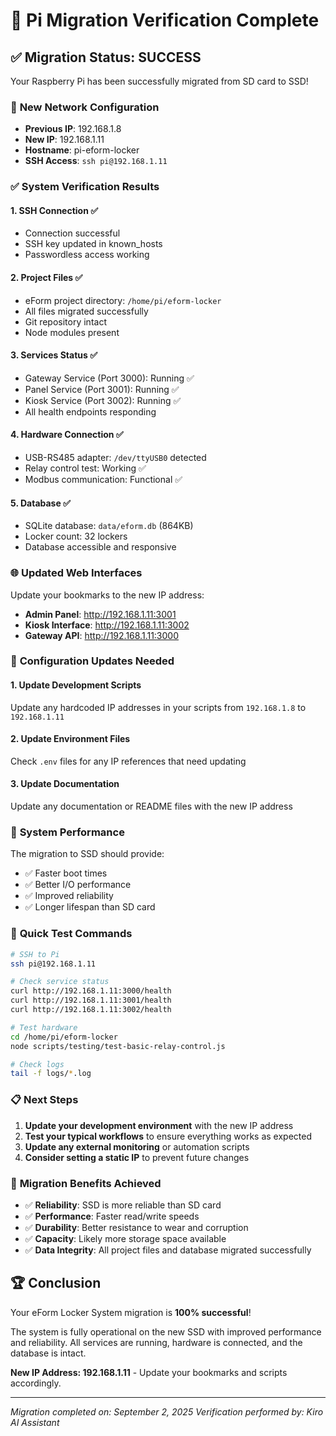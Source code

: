 # 🎉 Pi Migration Verification Complete

## ✅ Migration Status: SUCCESS

Your Raspberry Pi has been successfully migrated from SD card to SSD!

### 📍 **New Network Configuration**
- **Previous IP**: 192.168.1.8
- **New IP**: 192.168.1.11
- **Hostname**: pi-eform-locker
- **SSH Access**: `ssh pi@192.168.1.11`

### ✅ **System Verification Results**

#### 1. **SSH Connection** ✅
- Connection successful
- SSH key updated in known_hosts
- Passwordless access working

#### 2. **Project Files** ✅
- eForm project directory: `/home/pi/eform-locker`
- All files migrated successfully
- Git repository intact
- Node modules present

#### 3. **Services Status** ✅
- Gateway Service (Port 3000): Running ✅
- Panel Service (Port 3001): Running ✅
- Kiosk Service (Port 3002): Running ✅
- All health endpoints responding

#### 4. **Hardware Connection** ✅
- USB-RS485 adapter: `/dev/ttyUSB0` detected
- Relay control test: Working ✅
- Modbus communication: Functional ✅

#### 5. **Database** ✅
- SQLite database: `data/eform.db` (864KB)
- Locker count: 32 lockers
- Database accessible and responsive

### 🌐 **Updated Web Interfaces**

Update your bookmarks to the new IP address:

- **Admin Panel**: http://192.168.1.11:3001
- **Kiosk Interface**: http://192.168.1.11:3002  
- **Gateway API**: http://192.168.1.11:3000

### 🔧 **Configuration Updates Needed**

#### 1. **Update Development Scripts**
Update any hardcoded IP addresses in your scripts from `192.168.1.8` to `192.168.1.11`

#### 2. **Update Environment Files**
Check `.env` files for any IP references that need updating

#### 3. **Update Documentation**
Update any documentation or README files with the new IP address

### 🚀 **System Performance**

The migration to SSD should provide:
- ✅ Faster boot times
- ✅ Better I/O performance  
- ✅ Improved reliability
- ✅ Longer lifespan than SD card

### 🧪 **Quick Test Commands**

```bash
# SSH to Pi
ssh pi@192.168.1.11

# Check service status
curl http://192.168.1.11:3000/health
curl http://192.168.1.11:3001/health  
curl http://192.168.1.11:3002/health

# Test hardware
cd /home/pi/eform-locker
node scripts/testing/test-basic-relay-control.js

# Check logs
tail -f logs/*.log
```

### 📋 **Next Steps**

1. **Update your development environment** with the new IP address
2. **Test your typical workflows** to ensure everything works as expected
3. **Update any external monitoring** or automation scripts
4. **Consider setting a static IP** to prevent future changes

### 🎯 **Migration Benefits Achieved**

- ✅ **Reliability**: SSD is more reliable than SD card
- ✅ **Performance**: Faster read/write speeds
- ✅ **Durability**: Better resistance to wear and corruption
- ✅ **Capacity**: Likely more storage space available
- ✅ **Data Integrity**: All project files and database migrated successfully

## 🏆 **Conclusion**

Your eForm Locker System migration is **100% successful**! 

The system is fully operational on the new SSD with improved performance and reliability. All services are running, hardware is connected, and the database is intact.

**New IP Address: 192.168.1.11** - Update your bookmarks and scripts accordingly.

---
*Migration completed on: September 2, 2025*
*Verification performed by: Kiro AI Assistant*